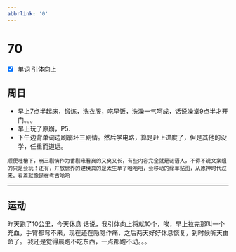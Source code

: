 ```yaml
---
abbrlink: '0'
---
```

# 70

- [x] 单词 引体向上

## 周日

- 早上7点半起床，锻炼，洗衣服，吃早饭，洗澡一气呵成，话说澡堂9点半才开门。。。
- 早上玩了原崩，P5.
- 下午边背单词边刷崩坏三剧情。然后学电路，算是赶上进度了，但是其他的没学，任重而道远。

`顺便吐槽下，崩三剧情作为番剧来看真的又臭又长，有些内容完全就是谜语人，不得不说文案组的只是会玩！还有，开放世界的建模真的是太生草了哈哈哈，会移动的绿草贴图，从原神时代过来，看着就像是在考古哈哈`
***

## 运动

昨天跑了10公里，今天休息
话说，我引体向上将就10个，唉，早上拉完那叫一个充血，手臂都弯不来，现在还在隐隐作痛，之后两天好好休息恢复，到时候听天由命了。
我还是觉得晨跑不吃东西，一点都跑不动。。。

